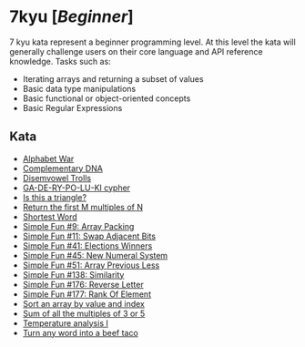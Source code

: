# 7kyu [*Beginner*]
7 kyu kata represent a beginner programming level. At this level the kata will generally challenge users on their core language and API reference knowledge. Tasks such as:  
- Iterating arrays and returning a subset of values  
- Basic data type manipulations  
- Basic functional or object-oriented concepts  
- Basic Regular Expressions

## Kata

- [Alphabet War](https://www.codewars.com/kata/59377c53e66267c8f6000027)
- [Complementary DNA](https://www.codewars.com/kata/554e4a2f232cdd87d9000038/)
- [Disemvowel Trolls](https://www.codewars.com/kata/disemvowel-trolls/)  
- [GA-DE-RY-PO-LU-KI cypher](https://www.codewars.com/kata/ga-de-ry-po-lu-ki-cypher/)
- [Is this a triangle?](https://www.codewars.com/kata/is-this-a-triangle/)
- [Return the first M multiples of N](https://www.codewars.com/kata/593c9175933500f33400003e/)
- [Shortest Word](https://www.codewars.com/kata/shortest-word/)
- [Simple Fun #9: Array Packing](https://www.codewars.com/kata/588453ea56daa4af920000ca/)
- [Simple Fun #11: Swap Adjacent Bits](https://www.codewars.com/kata/58845a92bd573378f4000035/)
- [Simple Fun #41: Elections Winners](https://www.codewars.com/kata/simple-fun-number-41-elections-winners/)
- [Simple Fun #45: New Numeral System](https://www.codewars.com/kata/simple-fun-number-45-new-numeral-system)
- [Simple Fun #51: Array Previous Less](https://www.codewars.com/kata/simple-fun-number-51-array-previous-less)
- [Simple Fun #138: Similarity](https://www.codewars.com/kata/simple-fun-number-138-similarity/)
- [Simple Fun #176: Reverse Letter](https://www.codewars.com/kata/58b8c94b7df3f116eb00005b/)
- [Simple Fun #177: Rank Of Element](https://www.codewars.com/kata/58b8cc7e8e7121740700002d/)
- [Sort an array by value and index](https://www.codewars.com/kata/58e0cb3634a3027180000040/)
- [Sum of all the multiples of 3 or 5](https://www.codewars.com/kata/sum-of-all-the-multiples-of-3-or-5/)
- [Temperature analysis I](https://www.codewars.com/kata/temperature-analysis-i)
- [Turn any word into a beef taco](https://www.codewars.com/kata/59414b46d040b7b8f7000021/)
